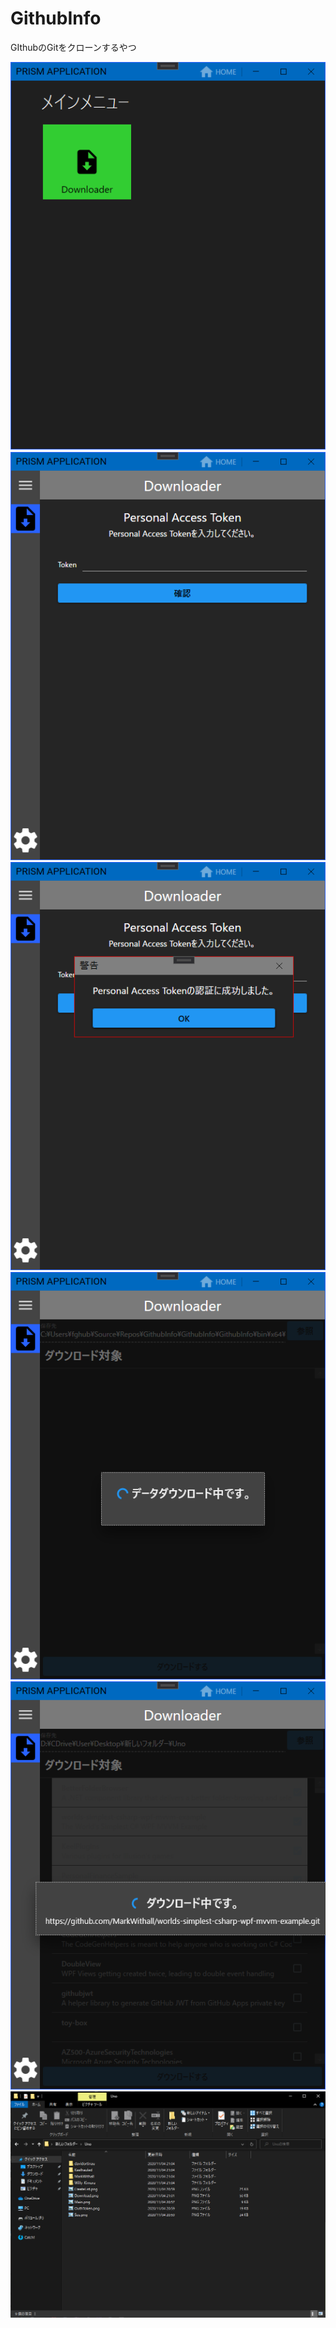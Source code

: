 # GithubInfo
GIthubのGitをクローンするやつ

![](./Main.png)
![](./OuthToken.png)
![](./Sus.png)
![](./CreateList.png)
![](./Download.png)
![](./Explorer.png)
